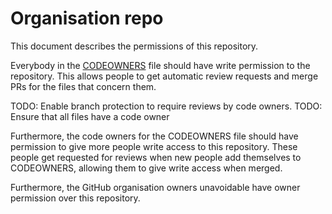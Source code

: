 # Organisation repo

This document describes the permissions of this repository.

Everybody in the [CODEOWNERS](./.github/CODEOWNERS) file should have write permission to the repository.
This allows people to get automatic review requests and merge PRs for the files that concern them.

TODO: Enable branch protection to require reviews by code owners.
TODO: Ensure that all files have a code owner

Furthermore, the code owners for the CODEOWNERS file should have permission to give more people write access to this repository.
These people get requested for reviews when new people add themselves to CODEOWNERS, allowing them to give write access when merged.

Furthermore, the GitHub organisation owners unavoidable have owner permission over this repository.
